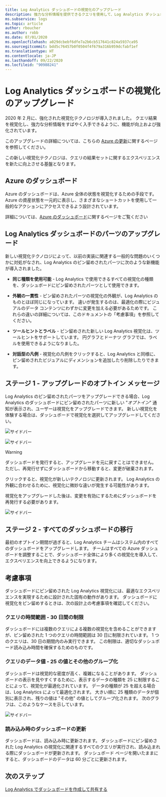 ```yaml
---
title: Log Analytics ダッシュボードの視覚化のアップグレード
description: 強力な分析情報を提供できるクエリを使用して、Log Analytics ダッシュボードの視覚化をアップグレードする方法について説明します。
ms.subservice: logs
ms.topic: article
author: rboucher
ms.author: robb
ms.date: 07/01/2020
ms.openlocfilehash: a029dcbebf6dfe7a2b6cb517641c824a5937ca95
ms.sourcegitcommit: bdd5c76457b0f0504f4f679a316b959dcfabf1ef
ms.translationtype: HT
ms.contentlocale: ja-JP
ms.lasthandoff: 09/22/2020
ms.locfileid: "90988241"
---
```

# <a name="upgrading-your-log-analytics-dashboard-visualizations"></a>Log Analytics ダッシュボードの視覚化のアップグレード

2020 年 2 月に、強化された視覚化テクノロジが導入されました。 クエリ結果を視覚化し、強力な分析情報をすばやく入手できるように、機能が向上および強化されています。 

このアップグレードの詳細については、こちらの [Azure の更新](https://azure.microsoft.com/updates/azure-monitor-log-analytics-upgraded-results-visualization/)に関するページを参照してください。 

この新しい視覚化テクノロジは、クエリの結果セットに関するエクスペリエンスを新たに向上させる基盤となります。 

## <a name="dashboards-in-azure"></a>Azure のダッシュボード

Azure のダッシュボードは、Azure 全体の状態を視覚化するための手段です。 Azure の資産状態を一元的に表示し、さまざまなショートカットを使用して一般的なアクションにアクセスできるよう設計されています。 

詳細については、[Azure のダッシュボード](../../azure-portal/azure-portal-dashboards.md)に関するページをご覧ください


## <a name="upgrading-log-analytics-dashboard-parts"></a>Log Analytics ダッシュボードのパーツのアップグレード

新しい視覚化テクノロジによって、以前の実装に関連する一般的な問題のいくつかに対処がなされ、Log Analytics のピン留めされたパーツに次のような新機能が導入されました。 

- **同じ種類を使用可能** - Log Analytics で使用できるすべての視覚化の種類を、ダッシュボードにピン留めされたパーツとして使用できます。

- **外観の一貫性** - ピン留めされたパーツの視覚化の外観が、Log Analytics のものとほぼ同じになっています。 違いが発生するのは、最適化の際にビジュアルのデータ コンテンツにわずかに変更を加える必要があるためです。 これらの違いの詳細については、このドキュメントの「考慮事項」を参照してください。

- **ツールヒントとラベル** - ピン留めされた新しい Log Analytics 視覚化は、ツールヒントをサポートしています。 円グラフとドーナツ グラフでは、ラベルを使用できるようになりました。

- **対話型の凡例** - 視覚化の凡例をクリックすると、Log Analytics と同様に、ピン留めされたビジュアルにディメンションを追加したり削除したりできます。

## <a name="stage-1---opt-in-upgrade-message"></a>ステージ 1 - アップグレードのオプトイン メッセージ

Log Analytics のピン留めされたパーツをアップグレードできる場合、Log Analytics のダッシュボードにピン留めされたパーツに新しい "*オプトイン*" 通知が表示され、ユーザーは視覚化をアップグレードできます。 新しい視覚化を体験する場合は、ダッシュボードで視覚化を選択してアップグレードしてください。

 
![サイドバー](media/dashboard-upgrade/update-message-1.png)
 
![サイドバー](media/dashboard-upgrade/update-message-2.png)

> [!WARNING]
> ダッシュボードを発行すると、アップグレードを元に戻すことはできません。 ただし、再発行せずにダッシュボードから移動すると、変更が破棄されます。  

クリックすると、視覚化が新しいテクノロジに更新されます。 Log Analytics の外観に合わせるために、視覚化に微妙な違いが発生する可能性があります。

視覚化をアップグレードした後は、変更を有効にするためにダッシュボードを再発行する必要があります。

![サイドバー](media/dashboard-upgrade/update-message-3.png)

## <a name="stage-2---migration-of-all-dashboards"></a>ステージ 2 - すべてのダッシュボードの移行

最初のオプトイン期間が過ぎると、Log Analytics チームはシステム内のすべてのダッシュボードをアップグレードします。 チームはすべての Azure ダッシュボードを調整することで、ダッシュボード全体により多くの視覚化を導入して、エクスペリエンスを向上できるようになります。

## <a name="considerations"></a>考慮事項

ダッシュボードにピン留めされた Log Analytics 視覚化には、最適なエクスペリエンスを実現するために設計された固有の動作があります。 ダッシュボードに視覚化をピン留めするときは、次の設計上の考慮事項を確認してください。

### <a name="query-time-scope---30-day-limit"></a>クエリの時間範囲 - 30 日間の制限

ダッシュボードには複数のクエリによる複数の視覚化を含めることができますが、ピン留めされた 1 つのクエリの時間範囲は 30 日に制限されています。 1 つのクエリは、30 日の期間内のみ実行できます。 この制限は、適切なダッシュボード読み込み時間を確保するためのものです。

### <a name="query-data-values---25-values-and-other-grouping"></a>クエリのデータ値 - 25 の値とその他のグループ化

ダッシュボードは視覚的な密度が高く、複雑になることがあります。 ダッシュボードの表示を見やすくするために、表示するデータの種類を 25 に制限することによって、視覚化が最適化されています。 データの種類が 25 を超える場合は、Log Analytics によって最適化されます。 大きい順に 25 種類のデータが個別に表示され、残りの値は "その他" の値としてグループ化されます。 次のグラフは、このようなケースを示しています。  

![サイドバー](media/dashboard-upgrade/values-25-limit.png)

### <a name="dashboard-refresh-on-load"></a>読み込み時のダッシュボードの更新

ダッシュボードは、読み込み時に更新されます。 ダッシュボードにピン留めされた Log Analytics の視覚化に関連するすべてのクエリが実行され、読み込まれる際にダッシュボードが更新されます。 ダッシュボード ページを開いたままにすると、ダッシュボードのデータは 60 分ごとに更新されます。

## <a name="next-steps"></a>次のステップ

[Log Analytics でダッシュボードを作成して共有する](../learn/tutorial-logs-dashboards.md)
